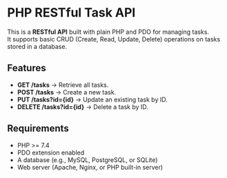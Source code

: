 # PHP RESTful Task API

This is a **RESTful API** built with plain PHP and PDO for managing tasks.  
It supports basic CRUD (Create, Read, Update, Delete) operations on tasks stored in a database.

## Features

- **GET /tasks** → Retrieve all tasks.
- **POST /tasks** → Create a new task.
- **PUT /tasks?id={id}** → Update an existing task by ID.
- **DELETE /tasks?id={id}** → Delete a task by ID.

## Requirements

- PHP >= 7.4
- PDO extension enabled
- A database (e.g., MySQL, PostgreSQL, or SQLite)
- Web server (Apache, Nginx, or PHP built-in server)
